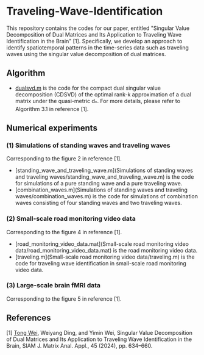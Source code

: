 # Traveling-Wave-Identification
This repository contains the codes for our paper, entitled "Singular Value Decomposition of Dual Matrices and Its Application to Traveling Wave Identification in the Brain" [1]. 
Specifically, we develop an approach to identify spatiotemporal patterns in the time-series data such as traveling waves using the singular value decomposition of dual matrices.

## Algorithm
* [dualsvd.m](dualsvd.m) is the code for the compact dual singular value decomposition (CDSVD) of the optimal rank-k approximation of a dual matrix under the quasi-metric d<sub>*</sub>. For more details, please refer to Algorithm 3.1 in reference [1].

## Numerical experiments
### (1) Simulations of standing waves and traveling waves
Corresponding to the figure 2 in reference [1].
* [standing_wave_and_traveling_wave.m](Simulations of standing waves and traveling waves/standing_wave_and_traveling_wave.m) is the code for simulations of a pure standing wave and a pure traveling wave. 
* [combination_waves.m](Simulations of standing waves and traveling waves/combination_waves.m) is the code for simulations of combination waves consisting of four standing waves and two traveling waves.

### (2) Small-scale road monitoring video data
Corresponding to the figure 4 in reference [1].
* [road_monitoring_video_data.mat](Small-scale road monitoring video data/road_monitoring_video_data.mat) is the road monitoring video data.
* [traveling.m](Small-scale road monitoring video data/traveling.m) is the code for traveling wave identification in small-scale road monitoring video data.

### (3) Large-scale brain fMRI data
Corresponding to the figure 5 in reference [1].

## References
[1] [Tong Wei](https://doi.org/10.1137/23M1556642), Weiyang Ding, and Yimin Wei, Singular Value Decomposition of Dual Matrices and Its Application to Traveling Wave Identification in the Brain, SIAM J. Matrix Anal. Appl., 45 (2024), pp. 634–660. 
